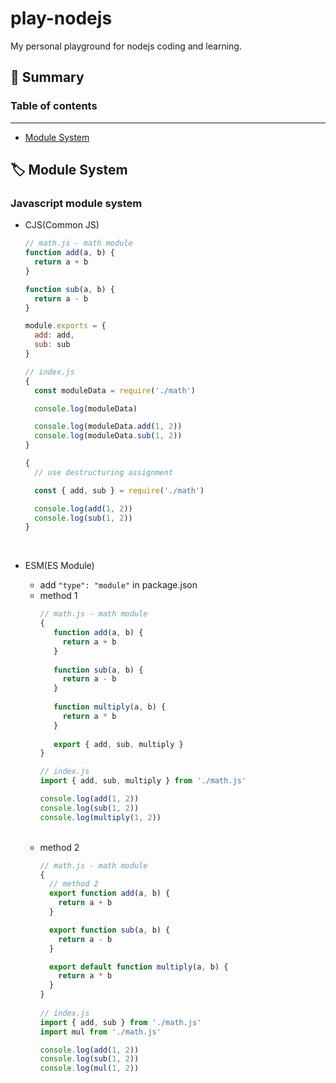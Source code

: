 # play-nodejs

My personal playground for nodejs coding and learning.

## :pushpin: Summary
### Table of contents
---
- [Module System](#label-module-system)

## :label: Module System
### Javascript module system
- CJS(Common JS)
   ```javascript
   // math.js - math module
   function add(a, b) {
     return a + b
   }
   
   function sub(a, b) {
     return a - b
   }
   
   module.exports = {
     add: add,
     sub: sub
   }
   
   // index.js
   {
     const moduleData = require('./math')
   
     console.log(moduleData)
   
     console.log(moduleData.add(1, 2))
     console.log(moduleData.sub(1, 2))
   }
   
   {
     // use destructuring assignment
   
     const { add, sub } = require('./math')
   
     console.log(add(1, 2))
     console.log(sub(1, 2))
   }
   ```
   <br>

- ESM(ES Module)
   - add `"type": "module"` in package.json
   - method 1
      ```javascript
      // math.js - math module
      {
         function add(a, b) {
           return a + b
         }
         
         function sub(a, b) {
           return a - b
         }
         
         function multiply(a, b) {
           return a * b
         }
         
         export { add, sub, multiply }
      }
      
      // index.js
      import { add, sub, multiply } from './math.js'
      
      console.log(add(1, 2))
      console.log(sub(1, 2))
      console.log(multiply(1, 2))
      ```
   <br>

   - method 2
      ```javascript
      // math.js - math module
      {
        // method 2
        export function add(a, b) {
          return a + b
        }
      
        export function sub(a, b) {
          return a - b
        }
      
        export default function multiply(a, b) {
          return a * b
        }
      }
            
      // index.js
      import { add, sub } from './math.js'
      import mul from './math.js'
      
      console.log(add(1, 2))
      console.log(sub(1, 2))
      console.log(mul(1, 2))
      ```
   <br>

